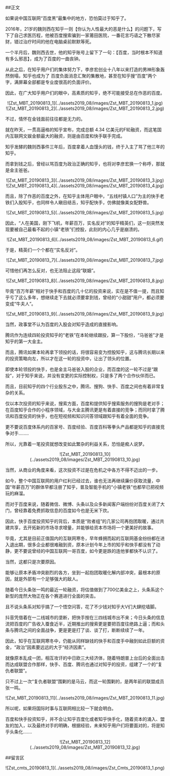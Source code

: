 ##正文

如果说中国互联网“百度黑”最集中的地方，恐怕莫过于知乎了。

2016年，21岁的魏则西在知乎一则【你认为人性最大的恶是什么】的问题下，写下了自己求医历程，他被百度搜索骗到一家莆田医院，一番花言巧语之下散尽家财，错过治疗时间的他在电脑桌前默默等死。

一个半月后，魏则西去世，他的知乎账号上留下了一句：【百度，当时根本不知道有多么邪恶】，成为了百度的一曲丧钟。

从此之后，在知乎用户们的集体努力下，李彦宏创业十八年以来打造的男神形象轰然倒塌，知乎也成为了 百度负面消息汇聚的集散地，甚至在知乎搜“百度”两个字，满屏幕全部都是专业度很高的负面评价。

因此，在广大知乎用户们的眼中，高素质的知乎，绝不可能接受总在作恶的百度。

 <div align="center">![Zst_MBT_20190813_1](../assets2019_08/images/Zst_MBT_20190813_1.jpg)</div>
 <div align="center">![Zst_MBT_20190813_2](../assets2019_08/images/Zst_MBT_20190813_2.jpg)</div>

不过，情怀在金钱面前往往都是无力的。

就在昨天，一贯高逼格的知乎宣布，完成总额 4.34 亿美元的F轮融资，而这笔国内互联网文娱金额最大的融资，则是由百度和快手联手完成。

知乎发酵的魏则西事件三年后，百度拿着人血馒头的钱，终于入主了骂了他三年的知乎。

而拿到钱之后，曾经以骂百度为政治正确的知乎，也将对李彦宏换一个称呼，那就是金主爸爸。

 <div align="center">![Zst_MBT_20190813_3](../assets2019_08/images/Zst_MBT_20190813_3.jpg)</div>
 <div align="center">![Zst_MBT_20190813_4](../assets2019_08/images/Zst_MBT_20190813_4.jpg)</div>

而且，除了作恶的百度之外，在知乎主体用户眼中，“五线村镇人口”为主的快手老铁们入股知乎，也同样令人瞋目结舌，知乎配快手，仿佛就像美女配野兽。

 <div align="center">![Zst_MBT_20190813_5](../assets2019_08/images/Zst_MBT_20190813_5.jpg)</div>

因此，“人在美国，刚下飞机，年薪百万，实名反对”的知乎精英们，这一刻突然发现要被自己最看不起的小镇“老铁”们控股，此刻的内心几乎是崩溃的。

 <div align="center">![Zst_MBT_20190813_6](../assets2019_08/images/Zst_MBT_20190813_6.gif)</div>

于是，精英们一个个都在“实名反对”。

 <div align="center">![Zst_MBT_20190813_7](../assets2019_08/images/Zst_MBT_20190813_7.jpg)</div>

可惜他们再怎么反对，也无法阻止这段“联姻”。

 <div align="center">![Zst_MBT_20190813_8](../assets2019_08/images/Zst_MBT_20190813_8.jpg)</div>

毕竟“百万年薪”相对于快手和百度的几十亿的投资来说，实在是不值一提，而且知乎亏了这么多年，想继续走下去就必须要拿到钱，曾经的“小甜甜”用户，都必须要变成“牛夫人”。

 <div align="center">![Zst_MBT_20190813_9](../assets2019_08/images/Zst_MBT_20190813_9.jpg)</div>

当然，政事堂不认为百度的入股会对知乎造成的直接影响。

腾讯作为连续四轮投资知乎的“老铁”在本轮继续跟投，算一下股份，“马爸爸”才是知乎的第一大金主。

而且，腾讯如果本轮再拿下领投的话，将很容易变为控股知乎，这与腾讯长期以来的投资策略向左，所以才在这一轮的投资中，让出了领头的位置。

即使本轮领投的快手，也是金主马爸爸入股的企业，而百度的这一轮不过是“跟投”，对于知乎来说，并没有变更的实际控制权，只是多了两个合作伙伴而已。

而且，目前知乎的四个行业股东之中，腾讯、搜狗、快手、百度之间也有着非常复杂的关系。

仅以本次投资的知乎来说，搜索方面，百度和提供知乎搜索服务的搜狗是老对手；在百度知乎合作的小程序领域，与大金主腾讯更是有着直接的竞争；而同时拿了腾讯和百度投资的快手，也在短视频和知识问答领域跟知乎有着全面的竞争。

更不要说百度体系内的百家号、百度经验、百度百科等拳头产品都是知乎的直接竞争对手........

所以，光靠着一笔投资就想改变如此繁杂的利益关系，恐怕是痴人说梦。

 <div align="center">![Zst_MBT_20190813_10](../assets2019_08/images/Zst_MBT_20190813_10.jpg)</div>

当然，从商业的角度来看，这次投资不过是在危机之中各方不得不迈出的一步。

如今，整个中国互联网的用户红利已经过去，谁也无法再继续廉价获取流量，中国“年薪百万”的群体早都注册了知乎，普及智能手机的“小镇老铁”也都早已把视频玩的麻溜。

而对于百度来说，随着微信、微博、头条以及众多新闻客户端纷纷对百度关闭了大门，曾经靠着免费抓取信息的百度如今也是无米下炊。

因此，快手百度投资知乎的背后，本质是“败者组”的几家公司再抱团取暖，通过共建共享，去开拓新的市场寻求增量，并能够给资本市场将一个更美好的故事。

毕竟，尤其是目前正值国内的互联网寒冬，早年蜂拥而起的互联网基金纷纷都在进入退出期，很多企业都很难融到资，原本计划今年上市的知乎和快手都没有了动静，更不要说曾经的中国互联网一哥百度，如今更是跌的连他爹都快不认识了。

当然，这都只是次要原因。

能够让原本矛盾冲突剧烈的各方，坐到一起抱团取暖化解内部冲突，最根本的原因，就是外部有一个足够强大的敌人。

随着今日头条张一鸣的最近一轮融资，将估值做到了700亿美金之上，头条系这个新型的庞然大物正在各个赛道进行全面的突击。

且不说头条系对知乎搞了一个悟空问答，花了不少钱对知乎大V们大肆挖墙脚。

抖音凭借着在一二线城市的垄断，把快手按在三四线城市出不来；今日头条的信息流把百度的广告收入蚕食近半，近期推出的搜索更是要把百度往绝路上逼；而和头条与腾讯之间的全面战争，更是更是打了谈、谈了打，断断续续了一年。

因此，知乎在互联网寒冬中，仍能从同样缺钱的快手和百度手中融到如此巨额的资金，“政治”因素要远远的大于“经济因素”。

就像原本乱成一团，相互攻讦的中日欧三大经济体，随着特朗普上台后的全面出击而达成联盟合作那样，快手、百度、腾讯也通过对知乎的投资，组建了一个的“复仇者联盟”。

只不过上一次“复仇者联盟”围剿的是马云，而这一轮围剿的，是两年前的联盟成员张一鸣。

 <div align="center">![Zst_MBT_20190813_11](../assets2019_08/images/Zst_MBT_20190813_11.jpg)</div>

所以呢，如果将国际时事与互联网相比较一下就会明白。

百度和快手投资知乎，并不会让知乎百度化或者知乎快手化，随着资本的涌入、盟友的加入，以及最终对手的明确，根据经验，未来知乎用户们将要面对的，将是知乎头条化.......

 <div align="center">![Zst_MBT_20190813_12](../assets2019_08/images/Zst_MBT_20190813_12.jpg)</div>

##留言区
 <div align="center">![Zst_cmts_20190813_1](../assets2019_08/images/Zst_Cmts_20190813_1.png)</div>